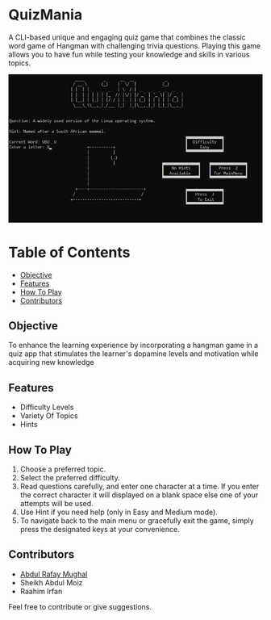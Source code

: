# QuizMania
A CLI-based unique and engaging quiz game that combines the classic word game of Hangman with challenging trivia questions. Playing this game allows you to have fun while testing your knowledge and skills in various topics.
<p align="center">
  <img src="https://github.com/AbdulRafayMughal86/QuizMania/blob/main/Pic/GamePlay.png">
</p>

# Table of Contents
- [Objective](#objective)
- [Features](#features)
- [How To Play](#how-to-play)
- [Contributors](#contributors)
                    
## Objective
To enhance the learning experience by incorporating a hangman game in a quiz app that stimulates the learner's dopamine levels and motivation while acquiring new knowledge


## Features
- Difficulty Levels
- Variety Of Topics
- Hints


## How To Play
1. Choose a preferred topic.
2. Select the preferred difficulty.
3. Read questions carefully, and enter one character at a time. If you enter the correct character it will displayed on a blank space else one of your attempts will be used.
4. Use Hint if you need help (only in Easy and Medium mode).
5. To navigate back to the main menu or gracefully exit the game, simply press the designated keys at your convenience.


## Contributors
- [Abdul Rafay Mughal](https://github.com/AbdulRafayMughal86)
- Sheikh Abdul Moiz
- Raahim Irfan
  
Feel free to contribute or give suggestions.
 
